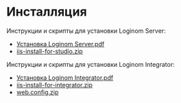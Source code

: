 # Инсталляция

Инструкции и скрипты для установки Loginom Server:

*  [ Установка Loginom Server.pdf](/app/admin/loginom_server_installation.pdf )
* [iis-install-for-studio.zip](/media/app/admin/iis-install-for-studio.zip)

Инструкции и скрипты для установки Loginom Integrator:
* [ Установка Loginom Integrator.pdf](/app/admin/loginom_integrator_installation.pdf )
* [iis-install-for-integrator.zip](/media/app/admin/iis-install-for-integrator.zip)
* [web.config.zip](/media/app/admin/web.config.zip)